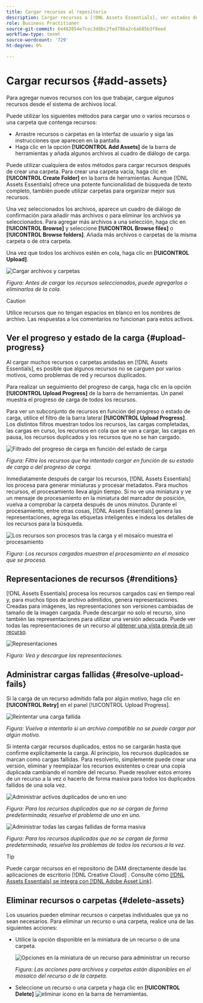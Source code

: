 ```yaml
---
title: Cargar recursos al repositorio
description: Cargar recursos a [!DNL Assets Essentials], ver estados de carga y resolver problemas de carga.
role: Business Practitioner
source-git-commit: 6e482854e7cec3d8bc2fed786a2c6a685b3f8eed
workflow-type: tm+mt
source-wordcount: '729'
ht-degree: 0%

---
```



# Cargar recursos {#add-assets}

Para agregar nuevos recursos con los que trabajar, cargue algunos recursos desde el sistema de archivos local. <!-- TBD: Many of the [common file formats are supported](/help/supported-file-formats.md). -->

Puede utilizar los siguientes métodos para cargar uno o varios recursos o una carpeta que contenga recursos:

* Arrastre recursos o carpetas en la interfaz de usuario y siga las instrucciones que aparecen en la pantalla.
* Haga clic en la opción **[!UICONTROL Add Assets]** de la barra de herramientas y añada algunos archivos al cuadro de diálogo de carga.

<!-- TBD: Update this GIF
![Asset and nested folder upload demo](assets/do-not-localize/upload-assets.gif) -->

Puede utilizar cualquiera de estos métodos para cargar recursos después de crear una carpeta. Para crear una carpeta vacía, haga clic en **[!UICONTROL Create Folder]** en la barra de herramientas. Aunque [!DNL Assets Essentials] ofrece una potente funcionalidad de búsqueda de texto completo, también puede utilizar carpetas para organizar mejor sus recursos.

Una vez seleccionados los archivos, aparece un cuadro de diálogo de confirmación para añadir más archivos o para eliminar los archivos ya seleccionados. Para agregar más archivos a una selección, haga clic en **[!UICONTROL Browse]** y seleccione **[!UICONTROL Browse files]** o **[!UICONTROL Browse folders]**. Añada más archivos o carpetas de la misma carpeta o de otra carpeta.

Una vez que todos los archivos estén en cola, haga clic en **[!UICONTROL Upload]**.

![Cargar archivos y carpetas](assets/upload-browse-files-folders.png)

*Figura: Antes de cargar los recursos seleccionados, puede agregarlos o eliminarlos de la cola.*

>[!CAUTION]
>
>Utilice recursos que no tengan espacios en blanco en los nombres de archivo. Las respuestas a los comentarios no funcionan para estos activos.

## Ver el progreso y estado de la carga {#upload-progress}

Al cargar muchos recursos o carpetas anidadas en [!DNL Assets Essentials], es posible que algunos recursos no se carguen por varios motivos, como problemas de red y recursos duplicados.

Para realizar un seguimiento del progreso de carga, haga clic en la opción **[!UICONTROL Upload Progress]** de la barra de herramientas. Un panel muestra el progreso de carga de todos los recursos.

Para ver un subconjunto de recursos en función del progreso o estado de carga, utilice el filtro de la barra lateral **[!UICONTROL Upload Progress]**. Los distintos filtros muestran todos los recursos, las cargas completadas, las cargas en curso, los recursos en cola que se van a cargar, las cargas en pausa, los recursos duplicados y los recursos que no se han cargado.

![Filtrado del progreso de carga en función del estado de carga](assets/filter-upload-progress.png)

*Figura: Filtre los recursos que ha intentado cargar en función de su estado de carga o del progreso de carga.*

Inmediatamente después de cargar los recursos, [!DNL Assets Essentials] los procesa para generar miniaturas y procesar metadatos. Para muchos recursos, el procesamiento lleva algún tiempo. Si no ve una miniatura y ve un mensaje de procesamiento en la miniatura del marcador de posición, vuelva a comprobar la carpeta después de unos minutos. Durante el procesamiento, entre otras cosas, [!DNL Assets Essentials] genera las representaciones, agrega las etiquetas inteligentes e indexa los detalles de los recursos para la búsqueda.

![Los recursos son procesos tras la carga y el mosaico muestra el procesamiento](assets/upload-processing.png)

*Figura: Los recursos cargados muestran el procesamiento en el mosaico que se procesa.*

## Representaciones de recursos {#renditions}

[!DNL Assets Essentials] procesa los recursos cargados casi en tiempo real y, para muchos tipos de archivo admitidos, genera representaciones. Creadas para imágenes, las representaciones son versiones cambiadas de tamaño de la imagen cargada. Puede descargar no solo el recurso, sino también las representaciones para utilizar una versión adecuada. Puede ver todas las representaciones de un recurso al [obtener una vista previa de un recurso](/help/navigate-view.md#preview-assets).

![Representaciones](assets/renditions-view-download.png)

*Figura: Vea y descargue las representaciones.*

## Administrar cargas fallidas {#resolve-upload-fails}

Si la carga de un recurso admitido falla por algún motivo, haga clic en **[!UICONTROL Retry]** en el panel [!UICONTROL Upload Progress].

![Reintentar una carga fallida](assets/upload-retry.png)

*Figura: Vuelva a intentarlo si un archivo compatible no se puede cargar por algún motivo.*

Si intenta cargar recursos duplicados, estos no se cargarán hasta que confirme explícitamente la carga. Al principio, los recursos duplicados se marcan como cargas fallidas. Para resolverlo, simplemente puede crear una versión, eliminar y reemplazar los recursos existentes o crear una copia duplicada cambiando el nombre del recurso. Puede resolver estos errores de un recurso a la vez o hacerlo de forma masiva para todos los duplicados fallidos de una sola vez.

![Administrar activos duplicados de uno en uno](assets/uploads-manage-duplicates.png)

*Figura: Para los recursos duplicados que no se cargan de forma predeterminada, resuelva el problema de uno en uno.*

![Administrar todas las cargas fallidas de forma masiva](assets/upload-progress-manage-failed-uploads.png)

*Figura: Para los recursos duplicados que no se cargan de forma predeterminada, resuelva los problemas de todos los recursos a la vez.*

>[!TIP]
>
>Puede cargar recursos en el repositorio de DAM directamente desde las aplicaciones de escritorio [!DNL Creative Cloud] . Consulte cómo [[!DNL Assets Essentials] se integra con [!DNL Adobe Asset Link]](/help/integration.md).

## Eliminar recursos o carpetas {#delete-assets}

Los usuarios pueden eliminar recursos o carpetas individuales que ya no sean necesarios. Para eliminar un recurso o una carpeta, realice una de las siguientes acciones:

* Utilice la opción disponible en la miniatura de un recurso o de una carpeta.

   ![Opciones en la miniatura de un recurso para administrar un recurso](assets/options-on-thumbnail.png)

   *Figura: Las acciones para archivos y carpetas están disponibles en el mosaico del recurso o de la carpeta.*

* Seleccione un recurso o una carpeta y haga clic en **[!UICONTROL Delete]** ![eliminar icono](assets/do-not-localize/delete-icon.png) en la barra de herramientas.
